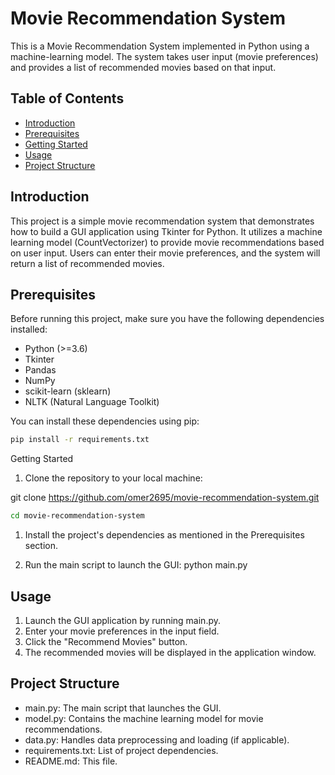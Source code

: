 # Movie Recommendation System

This is a Movie Recommendation System implemented in Python using a machine-learning model. 
The system takes user input (movie preferences) and provides a list of recommended movies based on that input.

## Table of Contents

- [Introduction](#introduction)
- [Prerequisites](#prerequisites)
- [Getting Started](#getting-started)
- [Usage](#usage)
- [Project Structure](#project-structure)

## Introduction

This project is a simple movie recommendation system that demonstrates how to build a GUI application using Tkinter for Python. 
It utilizes a machine learning model (CountVectorizer) to provide movie recommendations based on user input. Users can enter their movie preferences, and the system will return a list of recommended movies.

## Prerequisites

Before running this project, make sure you have the following dependencies installed:

- Python (>=3.6)
- Tkinter
- Pandas
- NumPy
- scikit-learn (sklearn)
- NLTK (Natural Language Toolkit)


You can install these dependencies using pip:

```bash
pip install -r requirements.txt
```
Getting Started
1. Clone the repository to your local machine:

  git clone https://github.com/omer2695/movie-recommendation-system.git
  ```bash
  cd movie-recommendation-system
  ```

1. Install the project's dependencies as mentioned in the Prerequisites section.

2. Run the main script to launch the GUI:
    python main.py

## Usage

1. Launch the GUI application by running main.py.
2. Enter your movie preferences in the input field.
3. Click the "Recommend Movies" button.
4. The recommended movies will be displayed in the application window.

## Project Structure

- main.py: The main script that launches the GUI.
- model.py: Contains the machine learning model for movie recommendations.
- data.py: Handles data preprocessing and loading (if applicable).
- requirements.txt: List of project dependencies.
- README.md: This file.












